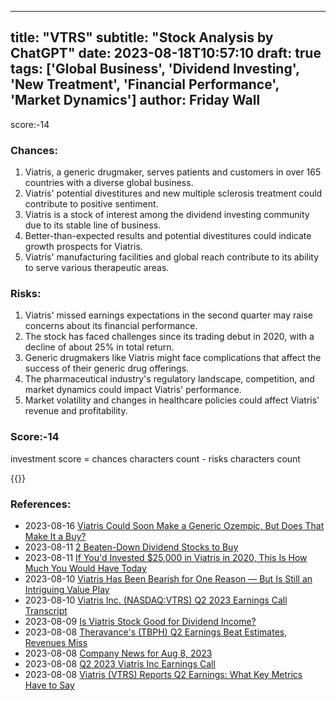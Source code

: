 
---
title: "VTRS"
subtitle: "Stock Analysis by ChatGPT"
date: 2023-08-18T10:57:10
draft: true
tags: ['Global Business', 'Dividend Investing', 'New Treatment', 'Financial Performance', 'Market Dynamics']
author: Friday Wall
---

score:-14
### Chances:
1. Viatris, a generic drugmaker, serves patients and customers in over 165 countries with a diverse global business.
2. Viatris' potential divestitures and new multiple sclerosis treatment could contribute to positive sentiment.
3. Viatris is a stock of interest among the dividend investing community due to its stable line of business.
4. Better-than-expected results and potential divestitures could indicate growth prospects for Viatris.
5. Viatris' manufacturing facilities and global reach contribute to its ability to serve various therapeutic areas.
### Risks:
1. Viatris' missed earnings expectations in the second quarter may raise concerns about its financial performance.
2. The stock has faced challenges since its trading debut in 2020, with a decline of about 25% in total return.
3. Generic drugmakers like Viatris might face complications that affect the success of their generic drug offerings.
4. The pharmaceutical industry's regulatory landscape, competition, and market dynamics could impact Viatris' performance.
5. Market volatility and changes in healthcare policies could affect Viatris' revenue and profitability.
### Score:-14
investment score = chances characters count - risks characters count

{{<tradingview symbol="NASDAQ:VTRS">}}
### References:
- 2023-08-16 [Viatris Could Soon Make a Generic Ozempic, But Does That Make It a Buy?](https://finance.yahoo.com/m/517acc7b-4ac2-304b-9543-4caf09a46ae0/viatris-could-soon-make-a.html?.tsrc=rss)
- 2023-08-11 [2 Beaten-Down Dividend Stocks to Buy](https://finance.yahoo.com/m/311284e4-43fe-3021-bde1-7d6b624a62fe/2-beaten-down-dividend-stocks.html?.tsrc=rss)
- 2023-08-11 [If You'd Invested $25,000 in Viatris in 2020, This Is How Much You Would Have Today](https://finance.yahoo.com/m/fa21e4a0-7c8b-382e-92f0-19674d77d5ef/if-you%27d-invested-%2425%2C000-in.html?.tsrc=rss)
- 2023-08-10 [Viatris Has Been Bearish for One Reason — But Is Still an Intriguing Value Play](https://finance.yahoo.com/m/6628efa2-353c-3355-b3ff-6866aa3dcad4/viatris-has-been-bearish-for.html?.tsrc=rss)
- 2023-08-10 [Viatris Inc. (NASDAQ:VTRS) Q2 2023 Earnings Call Transcript](https://finance.yahoo.com/news/viatris-inc-nasdaq-vtrs-q2-100839297.html?.tsrc=rss)
- 2023-08-09 [Is Viatris Stock Good for Dividend Income?](https://finance.yahoo.com/m/3d9c4088-0f72-351c-9472-d9c77d6f92b9/is-viatris-stock-good-for.html?.tsrc=rss)
- 2023-08-08 [Theravance's (TBPH) Q2 Earnings Beat Estimates, Revenues Miss](https://finance.yahoo.com/news/theravances-tbph-q2-earnings-beat-135400090.html?.tsrc=rss)
- 2023-08-08 [Company News for Aug 8, 2023](https://finance.yahoo.com/news/company-news-aug-8-2023-134200953.html?.tsrc=rss)
- 2023-08-08 [Q2 2023 Viatris Inc Earnings Call](https://finance.yahoo.com/news/q2-2023-viatris-inc-earnings-025555508.html?.tsrc=rss)
- 2023-08-08 [Viatris (VTRS) Reports Q2 Earnings: What Key Metrics Have to Say](https://finance.yahoo.com/news/viatris-vtrs-reports-q2-earnings-010003213.html?.tsrc=rss)


                